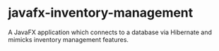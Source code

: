 # javafx-inventory-management
A JavaFX application which connects to a database via Hibernate and mimicks inventory management features.
